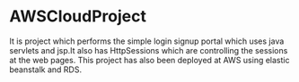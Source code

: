 # AWSCloudProject


It is project which performs the simple login signup portal which uses java servlets and jsp.It also has HttpSessions which are controlling the sessions at the web pages.
This project has also been deployed at AWS using elastic beanstalk and RDS.
